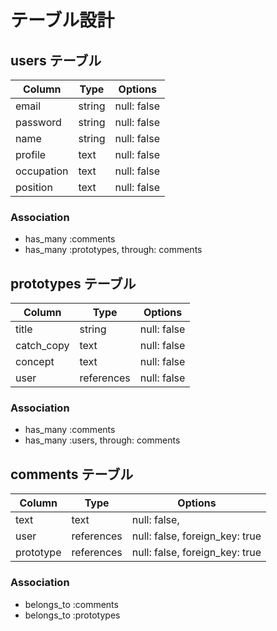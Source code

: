 # テーブル設計

## users テーブル

| Column     | Type   | Options     |
| ---------- | ------ | ----------- |
| email      | string | null: false |
| password   | string | null: false |
| name       | string | null: false |
| profile    | text   | null: false |
| occupation | text   | null: false |
| position   | text   | null: false |

### Association
- has_many :comments
- has_many :prototypes, through: comments

## prototypes テーブル

| Column     | Type          | Options     |
| ---------  | ------------  | ----------- |
| title      | string        | null: false |
| catch_copy | text          | null: false |
| concept    | text          | null: false |
| user       | references    | null: false |

### Association
- has_many :comments
- has_many :users, through: comments

##  comments テーブル

| Column      | Type       | Options                        |
| ----------- | ---------- | ------------------------------ |
| text        | text       | null: false,                   |
| user        | references | null: false, foreign_key: true |
| prototype   | references | null: false, foreign_key: true |

### Association

- belongs_to :comments
- belongs_to :prototypes